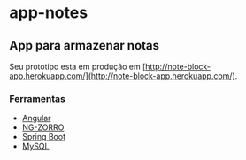 # app-notes
## App para armazenar notas

Seu prototipo esta em produção em [http://note-block-app.herokuapp.com/](http://note-block-app.herokuapp.com/).

### Ferramentas

* [Angular](https://angular.io/)
* [NG-ZORRO](https://ng.ant.design/docs/introduce/en)
* [Spring Boot](https://spring.io/projects/spring-boot)
* [MySQL](https://www.mysql.com/)